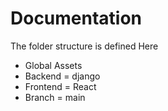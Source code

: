 # Documentation
The folder structure is defined Here
* Global Assets 
* Backend = django
* Frontend = React
* Branch = main
